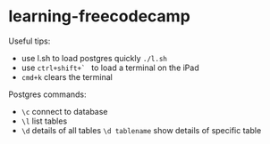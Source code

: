 # learning-freecodecamp

Useful tips:
- use l.sh to load postgres quickly `./l.sh`
- use ``ctrl+shift+` `` to load a terminal on the iPad
- `cmd+k` clears the terminal

Postgres commands:
- `\c` connect to database
- `\l` list tables
- `\d` details of all tables `\d tablename` show details of specific table
